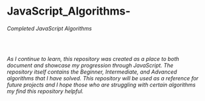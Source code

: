 # JavaScript_Algorithms-
<h6>Completed JavaScript Algorithms<h6>
<br>
<p>As I continue to learn, this repository was created as a place to both document and showcase my progression through JavaScript. The repository itself contains the Beginner, Intermediate, and Advanced algorithms that I have solved. This repository will be used as a reference for future projects and I hope those who are struggling with certain algorithms my find this repository helpful.<p>

